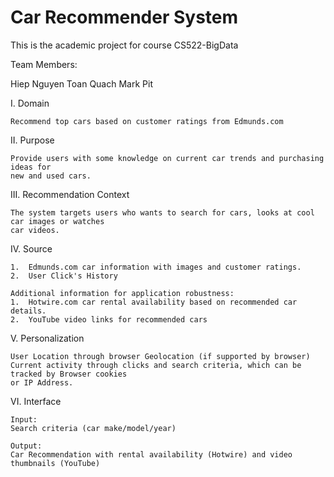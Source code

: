 # Car Recommender System
This is the academic project for course CS522-BigData

Team Members:

Hiep Nguyen
Toan Quach
Mark Pit

I. Domain

	Recommend top cars based on customer ratings from Edmunds.com 

II. Purpose

	Provide users with some knowledge on current car trends and purchasing ideas for
	new and used cars.

III. Recommendation Context

	The system targets users who wants to search for cars, looks at cool car images or watches 
	car videos.  

IV. Source

	1.  Edmunds.com car information with images and customer ratings.
	2.  User Click's History

	Additional information for application robustness:
	1.  Hotwire.com car rental availability based on recommended car details.
	2.  YouTube video links for recommended cars

V. Personalization

	User Location through browser Geolocation (if supported by browser)
	Current activity through clicks and search criteria, which can be tracked by Browser cookies 
	or IP Address.

VI. Interface

	Input:  
	Search criteria (car make/model/year)

	Output:
	Car Recommendation with rental availability (Hotwire) and video thumbnails (YouTube)

